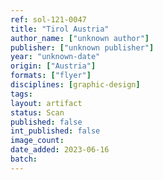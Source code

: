```yaml
---
ref: sol-121-0047
title: "Tirol Austria"
author_name: ["unknown author"]
publisher: ["unknown publisher"]
year: "unknown-date"
origin: ["Austria"]
formats: ["flyer"]
disciplines: [graphic-design]
tags:
layout: artifact
status: Scan
published: false
int_published: false
image_count:
date_added: 2023-06-16
batch:
---
```

